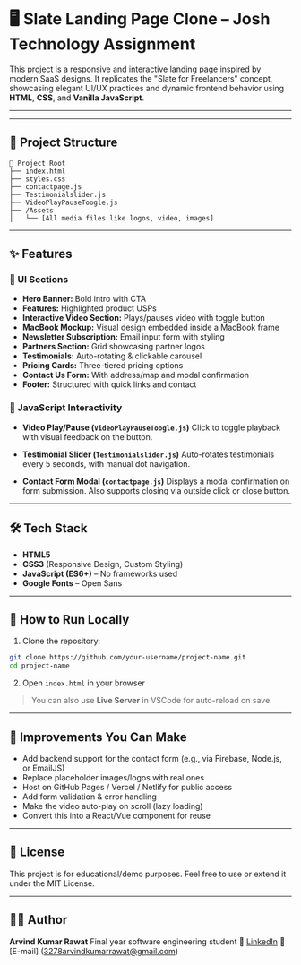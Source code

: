 # 🖥️ Slate Landing Page Clone – Josh Technology Assignment

This project is a responsive and interactive landing page inspired by modern SaaS designs. It replicates the "Slate for Freelancers" concept, showcasing elegant UI/UX practices and dynamic frontend behavior using **HTML**, **CSS**, and **Vanilla JavaScript**.

---


---

## 📂 Project Structure

```
📁 Project Root
├── index.html
├── styles.css
├── contactpage.js
├── Testimonialslider.js
├── VideoPlayPauseToogle.js
├── /Assets
│   └── [All media files like logos, video, images]
```

---

## ✨ Features

### 📌 UI Sections

* **Hero Banner:** Bold intro with CTA
* **Features:** Highlighted product USPs
* **Interactive Video Section:** Plays/pauses video with toggle button
* **MacBook Mockup:** Visual design embedded inside a MacBook frame
* **Newsletter Subscription:** Email input form with styling
* **Partners Section:** Grid showcasing partner logos
* **Testimonials:** Auto-rotating & clickable carousel
* **Pricing Cards:** Three-tiered pricing options
* **Contact Us Form:** With address/map and modal confirmation
* **Footer:** Structured with quick links and contact

### 🧠 JavaScript Interactivity

* **Video Play/Pause (`VideoPlayPauseToogle.js`)**
  Click to toggle playback with visual feedback on the button.

* **Testimonial Slider (`Testimonialslider.js`)**
  Auto-rotates testimonials every 5 seconds, with manual dot navigation.

* **Contact Form Modal (`contactpage.js`)**
  Displays a modal confirmation on form submission. Also supports closing via outside click or close button.

---



## 🛠️ Tech Stack

* **HTML5**
* **CSS3** (Responsive Design, Custom Styling)
* **JavaScript (ES6+)** – No frameworks used
* **Google Fonts** – Open Sans


---

## 🧪 How to Run Locally

1. Clone the repository:

```bash
git clone https://github.com/your-username/project-name.git
cd project-name
```

2. Open `index.html` in your browser

> You can also use **Live Server** in VSCode for auto-reload on save.

---

## 📌 Improvements You Can Make

* Add backend support for the contact form (e.g., via Firebase, Node.js, or EmailJS)
* Replace placeholder images/logos with real ones
* Host on GitHub Pages / Vercel / Netlify for public access
* Add form validation & error handling
* Make the video auto-play on scroll (lazy loading)
* Convert this into a React/Vue component for reuse

---

## 📄 License

This project is for educational/demo purposes. Feel free to use or extend it under the MIT License.

---

## 🙇‍♂️ Author

**Arvind Kumar Rawat**
Final year software engineering student
🔗 [LinkedIn](https://www.linkedin.com/in/3278arvindkrrawat/)
📧 [E-mail] (3278arvindkumarrawat@gmail.com)
